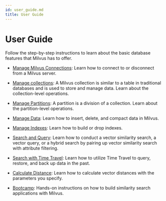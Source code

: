 ```yaml
---
id: user_guide.md
title: User Guide
---
```


# User Guide

Follow the step-by-step instructions to learn about the basic database features that Milvus has to offer. 

- [Manage Milvus Connections](manage_connection.md): Learn how to connect to or disconnect from a Milvus server.

- [Manage collections](manage_collections.md): A Milvus collection is similar to a table in traditional databases and is used to store and manage data. Learn about the collection-level operations.

- [Manage Partitions](manage_partitions.md): A partition is a division of a collection. Learn about the partition-level operations.

- [Manage Data](manage_data.md): Learn how to insert, delete, and compact data in Milvus.

- [Manage Indexes](manage_indexes.md): Learn how to build or drop indexes.

- [Search and Query](search_and_query.md): Learn how to conduct a vector similarity search, a vector query, or a hybrid search by pairing up vector similarity search with attribute filtering.

- [Search with Time Travel](timetravel.md): Learn how to utilize Time Travel to query, restore, and back up data in the past.

- [Calculate Distance](calculate_distance.md): Learn how to calculate vector distances with the parameters you specify. 

- [Bootcamp](https://milvus.io/bootcamp/): Hands-on instructions on how to build similarity search applications with Milvus.

